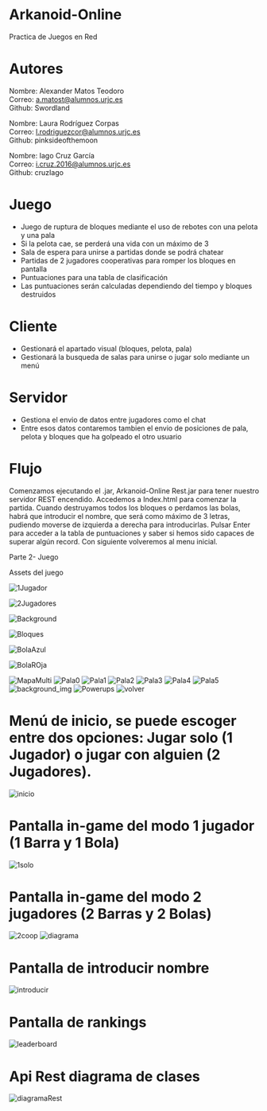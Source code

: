 # Arkanoid-Online

Practica de Juegos en Red

# Autores

Nombre: Alexander Matos Teodoro<br>
Correo: a.matost@alumnos.urjc.es<br>
Github: Swordland<br>

Nombre: Laura Rodríguez Corpas<br>
Correo: l.rodriguezcor@alumnos.urjc.es<br>
Github: pinksideofthemoon<br>

Nombre: Iago Cruz García<br>
Correo: i.cruz.2016@alumnos.urjc.es<br>
Github: cruzIago<br>

# Juego

- Juego de ruptura de bloques mediante el uso de rebotes con una pelota y una pala<br>
- Si la pelota cae, se perderá una vida con un máximo de 3<br>
- Sala de espera para unirse a partidas donde se podrá chatear<br>
- Partidas de 2 jugadores cooperativas para romper los bloques en pantalla<br>
- Puntuaciones para una tabla de clasificación<br>
- Las puntuaciones serán calculadas dependiendo del tiempo y bloques destruidos<br>

# Cliente

- Gestionará el apartado visual (bloques, pelota, pala)<br>
- Gestionará la busqueda de salas para unirse o jugar solo mediante un menú

# Servidor

- Gestiona el envio de datos entre jugadores como el chat
- Entre esos datos contaremos tambien el envio de posiciones de pala, pelota y bloques que ha golpeado el otro usuario

# Flujo
Comenzamos ejecutando el .jar, Arkanoid-Online Rest.jar para tener nuestro servidor REST encendido. Accedemos a Index.html para comenzar la partida. Cuando destruyamos todos los bloques o perdamos las bolas, habrá que introducir el nombre, que será como máximo de 3 letras, pudiendo moverse de izquierda a derecha para introducirlas. Pulsar Enter para acceder a la tabla de puntuaciones y saber si hemos sido capaces de superar algún record. Con siguiente volveremos al menu inicial.

Parte 2- Juego

Assets del juego

![1Jugador](https://github.com/cruzIago/Arkanoid-Online/blob/master/assets/1JUGADOR.png?raw=true)

![2Jugadores](https://github.com/cruzIago/Arkanoid-Online/blob/master/assets/2JUGADORES.png?raw=true)

![Background](https://github.com/cruzIago/Arkanoid-Online/blob/master/assets/BACKGROUND.png?raw=true)

![Bloques](https://github.com/cruzIago/Arkanoid-Online/blob/master/assets/Bloques.png?raw=true)

![BolaAzul](https://github.com/cruzIago/Arkanoid-Online/blob/master/assets/BolaAzul.png?raw=true)

![BolaROja](https://github.com/cruzIago/Arkanoid-Online/blob/master/assets/BolaRoja.png?raw=true)

![MapaMulti](https://github.com/cruzIago/Arkanoid-Online/blob/master/assets/Mapa%20multi.png?raw=true)
![Pala0](https://github.com/cruzIago/Arkanoid-Online/blob/master/assets/Pala0.png?raw=true)
![Pala1](https://github.com/cruzIago/Arkanoid-Online/blob/master/assets/Pala1.png?raw=true)
![Pala2](https://github.com/cruzIago/Arkanoid-Online/blob/master/assets/Pala2.png?raw=true)
![Pala3](https://github.com/cruzIago/Arkanoid-Online/blob/master/assets/Pala3.png?raw=true)
![Pala4](https://github.com/cruzIago/Arkanoid-Online/blob/master/assets/Pala4.png?raw=true)
![Pala5](https://github.com/cruzIago/Arkanoid-Online/blob/master/assets/Pala5.png?raw=true)
![background_img](https://github.com/cruzIago/Arkanoid-Online/blob/master/assets/background_ingame.png?raw=true)
![Powerups](https://github.com/cruzIago/Arkanoid-Online/blob/master/assets/powerups.png?raw=true)
![volver](https://github.com/cruzIago/Arkanoid-Online/blob/master/assets/volver.png?raw=true)

# Menú de inicio, se puede escoger entre dos opciones: Jugar solo (1 Jugador) o jugar con alguien (2 Jugadores).

![inicio](https://i.imgur.com/Qelf1OZ.png)

# Pantalla in-game del modo 1 jugador (1 Barra y 1 Bola)

![1solo](https://i.imgur.com/xLq8uIz.png)

# Pantalla in-game del modo 2 jugadores (2 Barras y 2 Bolas)

![2coop](https://i.imgur.com/64SZbij.png)
![diagrama](https://i.imgur.com/oC5YEw8.png)

# Pantalla de introducir nombre
![introducir](https://i.imgur.com/rLjSVGN.png)

# Pantalla de rankings
![leaderboard](https://i.imgur.com/Vztc2hd.png)


# Api Rest diagrama de clases
![diagramaRest](https://i.imgur.com/AcNt0Ld.png)

